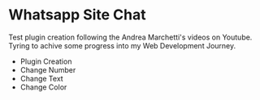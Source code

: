 <h1>Whatsapp Site Chat</h1>

<p>Test plugin creation following the Andrea Marchetti's videos on Youtube. Tyring to achive some progress into my Web Development Journey.</p>

<ul>
  <li>Plugin Creation</li>
  <li>Change Number</li>
  <li>Change Text</li>
  <li>Change Color</li>
</ul>
